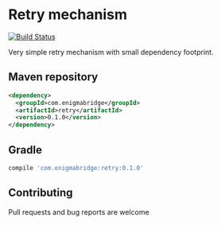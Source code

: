 # Retry mechanism

[![Build Status][1]][2]

Very simple retry mechanism with small dependency footprint.

## Maven repository

```xml
<dependency>
  <groupId>com.enigmabridge</groupId>
  <artifactId>retry</artifactId>
  <version>0.1.0</version>
</dependency>
```

## Gradle

```gradle
compile 'com.enigmabridge:retry:0.1.0'
```

## Contributing

Pull requests and bug reports are welcome

[1]: https://travis-ci.org/EnigmaBridge/retry.java.svg
[2]: https://travis-ci.org/EnigmaBridge/retry.java

